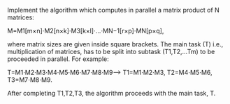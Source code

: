 Implement the algorithm which computes in parallel a matrix product of N matrices:

M=M1[m×n]⋅M2[n×k]⋅M3[k×l]⋅…⋅MN−1[r×p]⋅MN[p×q],

where matrix sizes are given inside square brackets. The main task (T) i.e.,  multiplication of matrices, has to be split into subtask (T1,T2,…Tm) to be proceeded in parallel. For example:

T=M1⋅M2⋅M3⋅M4⋅M5⋅M6⋅M7⋅M8⋅M9⟶
T1=M1⋅M2⋅M3, T2=M4⋅M5⋅M6, T3=M7⋅M8⋅M9.

After completing T1,T2,T3, the algorithm proceeds with the main task, T.